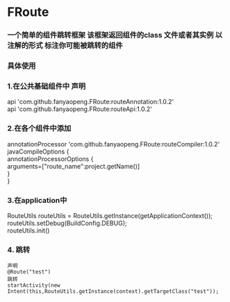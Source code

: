 # FRoute
### 一个简单的组件跳转框架 该框架返回组件的class 文件或者其实例  以注解的形式 标注你可能被跳转的组件 
### 具体使用 
### 1.在公共基础组件中 声明  

  api 'com.github.fanyaopeng.FRoute:routeAnnotation:1.0.2'  
  api 'com.github.fanyaopeng.FRoute:routeApi:1.0.2'
### 2.在各个组件中添加
   annotationProcessor 'com.github.fanyaopeng.FRoute:routeCompiler:1.0.2'    
   javaCompileOptions {  
            annotationProcessorOptions {  
                arguments=["route_name":project.getName()]  
            }  
        }  
### 3.在application中  
  RouteUtils routeUtils = RouteUtils.getInstance(getApplicationContext());    
  routeUtils.setDebug(BuildConfig.DEBUG);    
  routeUtils.init()  
### 4. 跳转
    声明    
    @Route("test")  
    跳转  
    startActivity(new Intent(this,RouteUtils.getInstance(context).getTargetClass("test"));
    
      
  
 
